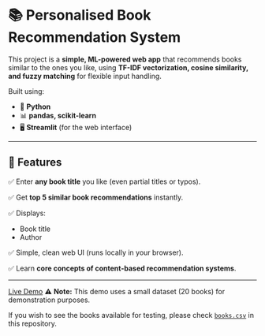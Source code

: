 # 📚 Personalised Book Recommendation System

This project is a **simple, ML-powered web app** that recommends books similar to the ones you like, using **TF-IDF vectorization, cosine similarity, and fuzzy matching** for flexible input handling.

Built using:
- 🐍 **Python**
- 📊 **pandas, scikit-learn**
- 🖥️ **Streamlit** (for the web interface)
 
---

## 🚀 Features

✅ Enter **any book title** you like (even partial titles or typos).  

✅ Get **top 5 similar book recommendations** instantly.

✅ Displays:
- Book title
- Author

✅ Simple, clean web UI (runs locally in your browser).

✅ Learn **core concepts of content-based recommendation systems**.

---

[Live Demo](https://book-recommendation-system-live-demo.netlify.app/)
⚠️ **Note:** This demo uses a small dataset (20 books) for demonstration purposes.

If you wish to see the books available for testing, please check [`books.csv`](./books.csv) in this repository.
